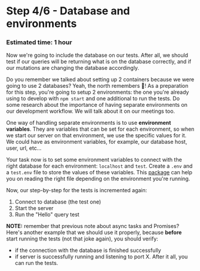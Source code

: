 # Step 4/6 - Database and environments
### Estimated time: 1 hour

Now we're going to include the database on our tests. After all, we should test if our queries will be returning what is on the database correctly, and if our mutations are changing the database accordingly. 

Do you remember we talked about setting up 2 containers because we were going to use 2 databases? Yeah, the north remembers 🐺! As a preparation for this step, you're going to setup 2 environments: the one you're already using to develop with `npm start` and one additional to run the tests. Do some research about the importance of having separate environments on our development workflow. We will talk about it on our meetings too.

One way of handling separate environments is to use **environment variables**. They are variables that can be set for each environment, so when we start our server on that environment, we use the specific values for it. We could have as environment variables, for example, our database host, user, url, etc... 

Your task now is to set some environment variables to connect with the right database for each environment: `localhost` and `test`. Create a `.env` and a `test.env` file to store the values of these variables. This [package](https://www.npmjs.com/package/dotenv) can help you on reading the right file depending on the environment you're running.

Now, our step-by-step for the tests is incremented again:

1. Connect to database (the test one)
1. Start the server
1. Run the "Hello" query test

**NOTE:** remember that previous note about async tasks and Promises? Here's another example that we should use it properly, because **before** start running the tests (not that joke again), you should verify:
- if the connection with the database is finished successfully
- if server is successfully running and listening to port X. 
After it all, you can run the tests.
